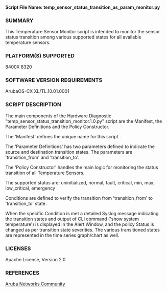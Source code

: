 #### Script File Name: temp\_sensor\_status\_transition\_as\_param\_monitor.py

### SUMMARY
This Temperature Sensor Monitor script is intended to monitor the sensor status transition among various supported states for all available temperature sensors.

### PLATFORM(S) SUPPORTED
8400X
8320

### SOFTWARE VERSION REQUIREMENTS
ArubaOS-CX XL/TL.10.01.0001

### SCRIPT DESCRIPTION
The main components of the Hardware Diagnostic "temp_sensor_status_transition_monitor.1.0.py" script are the Manifest, the Parameter Definitions and the Policy Constructor.   

The  'Manifest' defines the unique name for this script .  

The 'Parameter Definitions' has two parameters defined to indicate the source and destination transition states. The parameters are  'transition_from' and 'transition_to'.  

The 'Policy Constructor' handles the main logic for monitoring the status transition of all Temperature Sensors.

The supported status are: uninitialized, normal, fault, critical, min, max, low_critical, emergency

Conditions are defined to verify the transition from 'transition_from' to 'transition_to' state.

When the specific Condition is met a detailed Syslog message indicating the transition states and output of CLI command ('show system temperature') is displayed in the Alert Window, and the policy Status is changed as per transition state severities. The various transitioned states are represented in the time series graph/chart as well.


### LICENSES
Apache License, Version 2.0  

### REFERENCES
[Aruba Networks Community](http://community.arubanetworks.com/t5/Network-Analytic-Engine/ct-p/NetworkAnalyticEngine)  
